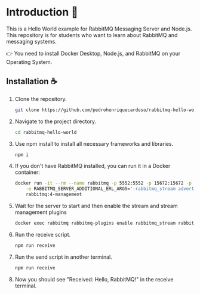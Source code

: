# Introduction 📜

This is a Hello World example for RabbitMQ Messaging Server and Node.js. This repository is for students who want to learn about RabbitMQ and messaging systems.

👉 You need to install Docker Desktop, Node.js, and RabbitMQ on your Operating System.

## Installation ☕️

1. Clone the repository.

    ```sh
    git clone https://github.com/pedrohenriquecardoso/rabbitmq-hello-world.git
    ```
2. Navigate to the project directory.

    ```sh
    cd rabbitmq-hello-world
    ```
    
3. Use npm install to install all necessary frameworks and libraries.

    ```sh
    npm i
    ```

4. If you don't have RabbitMQ installed, you can run it in a Docker container:

    ```sh
    docker run -it --rm --name rabbitmq -p 5552:5552 -p 15672:15672 -p 5672:5672  \
        -e RABBITMQ_SERVER_ADDITIONAL_ERL_ARGS='-rabbitmq_stream advertised_host localhost' \
        rabbitmq:4-management
    ```

5. Wait for the server to start and then enable the stream and stream management plugins

    ```sh
    docker exec rabbitmq rabbitmq-plugins enable rabbitmq_stream rabbitmq_stream_management 
    ```

6. Run the receive script.

    ```sh
    npm run receive
    ```

7. Run the send script in another terminal.

    ```sh
    npm run receive
    ```

8. Now you should see "Received: Hello, RabbitMQ!" in the receive terminal. 